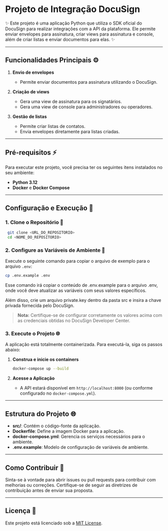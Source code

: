
# Projeto de Integração DocuSign

✨ Este projeto é uma aplicação Python que utiliza o SDK oficial do DocuSign para realizar integrações com a API da plataforma. Ele permite enviar envelopes para assinatura, criar views para assinatura e console, além de criar listas e enviar documentos para elas. ✨

---

## Funcionalidades Principais ⚙️

1. **Envio de envelopes**
   - Permite enviar documentos para assinatura utilizando o DocuSign.

2. **Criação de views**
   - Gera uma view de assinatura para os signatários.
   - Gera uma view de console para administradores ou operadores.

3. **Gestão de listas**
   - Permite criar listas de contatos.
   - Envia envelopes diretamente para listas criadas.

---

## Pré-requisitos ⚡

Para executar este projeto, você precisa ter os seguintes itens instalados no seu ambiente:

- **Python 3.12**
- **Docker** e **Docker Compose**

---

## Configuração e Execução 🚧

### 1. Clone o Repositório 🔧

```bash
 git clone <URL_DO_REPOSITORIO>
 cd <NOME_DO_REPOSITORIO>
```

### 2. Configure as Variáveis de Ambiente 🔢

Execute o seguinte comando para copiar o arquivo de exemplo para o arquivo `.env`:

```bash
cp .env.example .env
```

Esse comando irá copiar o conteúdo de .env.example para o arquivo .env, onde você deve atualizar as variáveis com seus valores específicos.

Além disso, crie um arquivo private.key dentro da pasta src e insira a chave privada fornecida pelo DocuSign.

> **Nota:** Certifique-se de configurar corretamente os valores acima com as credenciais obtidas no DocuSign Developer Center.

### 3. Execute o Projeto 🌐

A aplicação está totalmente containerizada. Para executá-la, siga os passos abaixo:

1. **Construa e inicie os containers**

   ```bash
   docker-compose up --build
   ```

2. **Acesse a Aplicação**
   - A API estará disponível em `http://localhost:8000` (ou conforme configurado no `docker-compose.yml`).

---

## Estrutura do Projeto 🌐

- **src/**: Contém o código-fonte da aplicação.
- **Dockerfile**: Define a imagem Docker para a aplicação.
- **docker-compose.yml**: Gerencia os serviços necessários para o ambiente.
- **.env.example**: Modelo de configuração de variáveis de ambiente.

---

## Como Contribuir 📢

Sinta-se à vontade para abrir issues ou pull requests para contribuir com melhorias ou correções. Certifique-se de seguir as diretrizes de contribuição antes de enviar sua proposta.

---

## Licença 📖

Este projeto está licenciado sob a [MIT License](LICENSE).
